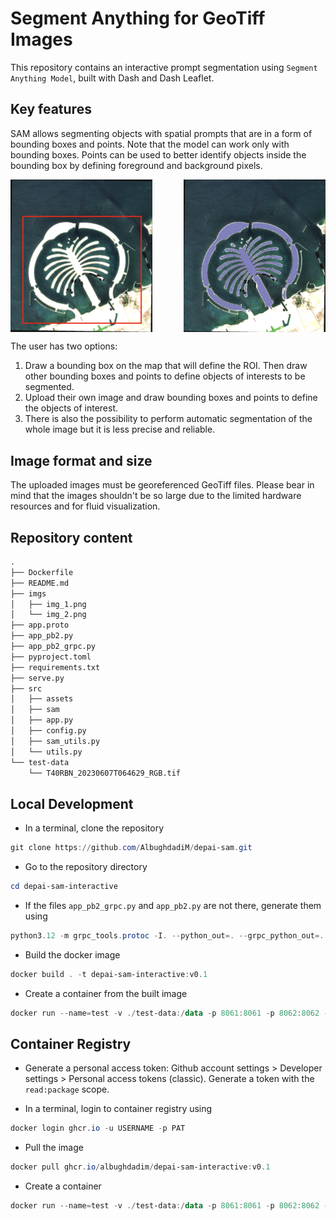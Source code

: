 # Segment Anything for GeoTiff Images

This repository contains an interactive prompt segmentation using `Segment Anything Model`, built with Dash and Dash Leaflet.

## Key features

SAM allows segmenting objects with spatial prompts that are in a form of bounding boxes and points. Note that the model can work only with bounding boxes. Points can be used to better identify objects inside the bounding box by defining foreground and background pixels.

<div style="display: flex; justify-content: space-between;">
    <img src="imgs/img_1.png" alt="example with bounding box" style="width: 45%;"/>
    <img src="imgs/img_2.png" alt="Result" style="width: 45%;"/>
</div>

The user has two options:

1. Draw a bounding box on the map that will define the ROI. Then draw other bounding boxes and points to define objects of interests to be segmented.
2. Upload their own image and draw bounding boxes and points to define the objects of interest.
3. There is also the possibility to perform automatic segmentation of the whole image but it is less precise and reliable.

## Image format and size

The uploaded images must be georeferenced GeoTiff files. Please bear in mind that the images shouldn't be so large due to the limited hardware resources and for fluid visualization.

## Repository content

```markdown
.
├── Dockerfile
├── README.md
├── imgs
│   ├── img_1.png
│   └── img_2.png
├── app.proto
├── app_pb2.py
├── app_pb2_grpc.py
├── pyproject.toml
├── requirements.txt
├── serve.py
├── src
│   ├── assets
│   ├── sam
│   ├── app.py
│   ├── config.py
│   ├── sam_utils.py
│   └── utils.py
└── test-data
    └── T40RBN_20230607T064629_RGB.tif
```

## Local Development

- In a terminal, clone the repository

```powershell
git clone https://github.com/AlbughdadiM/depai-sam.git
```

- Go to the repository directory

```powershell
cd depai-sam-interactive
```

- If the files `app_pb2_grpc.py` and `app_pb2.py` are not there, generate them using

```powershell
python3.12 -m grpc_tools.protoc -I. --python_out=. --grpc_python_out=. app.proto
```

- Build the docker image

```powershell
docker build . -t depai-sam-interactive:v0.1
```

- Create a container from the built image

```powershell
docker run --name=test -v ./test-data:/data -p 8061:8061 -p 8062:8062 --env SHARED_FOLDER_PATH=/data depai-sam-interactive:v0.1
```

## Container Registry

- Generate a personal access token: Github account settings > Developer settings > Personal access tokens (classic). Generate a token with the `read:package` scope.

- In a terminal, login to container registry using

```powershell
docker login ghcr.io -u USERNAME -p PAT
```

- Pull the image

```powershell
docker pull ghcr.io/albughdadim/depai-sam-interactive:v0.1
```

- Create a container

```powershell
docker run --name=test -v ./test-data:/data -p 8061:8061 -p 8062:8062 --env SHARED_FOLDER_PATH=/data ghcr.io/albughdadim/depai-sam:v0.1
```
